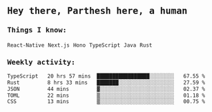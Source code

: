 <samp>
    <h2>Hey there, Parthesh here, a human</h2>
    <h3>Things I know: </h3>
    <code>React-Native</code> <code>Next.js</code> <code>Hono</code> <code>TypeScript</code> <code>Java</code> <code>Rust</code>
    <h3>Weekly activity:</h3>
<!--START_SECTION:waka-->

```txt
TypeScript   20 hrs 57 mins  █████████████████░░░░░░░░   67.55 %
Rust         8 hrs 33 mins   ███████░░░░░░░░░░░░░░░░░░   27.59 %
JSON         44 mins         ▓░░░░░░░░░░░░░░░░░░░░░░░░   02.37 %
TOML         22 mins         ▒░░░░░░░░░░░░░░░░░░░░░░░░   01.18 %
CSS          13 mins         ▒░░░░░░░░░░░░░░░░░░░░░░░░   00.75 %
```

<!--END_SECTION:waka-->
</samp>
